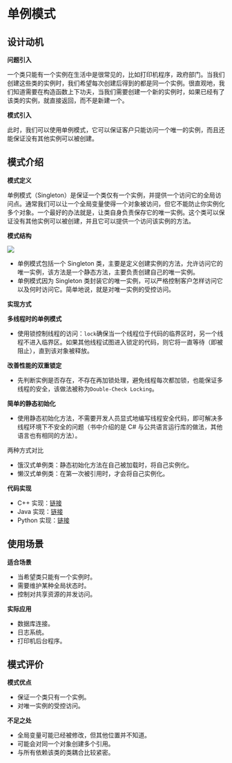 # 单例模式

## 设计动机

**问题引入**

一个类只能有一个实例在生活中是很常见的，比如打印机程序，政府部门。当我们创建这些类的实例时，我们希望每次创建后得到的都是同一个实例。很直观地，我们知道需要在构造函数上下功夫，当我们需要创建一个新的实例时，如果已经有了该类的实例，就直接返回，而不是新建一个。

**模式引入**

此时，我们可以使用单例模式，它可以保证客户只能访问一个唯一的实例，而且还能保证没有其他实例可以被创建。

## 模式介绍

**模式定义**

单例模式（Singleton）是保证一个类仅有一个实例，并提供一个访问它的全局访问点。通常我们可以让一个全局变量使得一个对象被访问，但它不能防止你实例化多个对象。一个最好的办法就是，让类自身负责保存它的唯一实例。这个类可以保证没有其他实例可以被创建，并且它可以提供一个访问该实例的方法。

**模式结构**

![](img/singleton/singleton.jpg)

- 单例模式包括一个 Singleton 类，主要是定义创建实例的方法，允许访问它的唯一实例，该方法是一个静态方法，主要负责创建自己的唯一实例。
- 单例模式因为 Singleton 类封装它的唯一实例，可以严格控制客户怎样访问它以及何时访问它。简单地说，就是对唯一实例的受控访问。

**实现方式**

**多线程时的单例模式**

- 使用锁控制线程的访问：`lock`确保当一个线程位于代码的临界区时，另一个线程不进入临界区。如果其他线程试图进入锁定的代码，则它将一直等待（即被阻止），直到该对象被释放。

**改善性能的双重锁定**

- 先判断实例是否存在，不存在再加锁处理，避免线程每次都加锁，也能保证多线程的安全，该做法被称为`Double-Check Locking`。

**简单的静态初始化**

- 使用静态初始化方法，不需要开发人员显式地编写线程安全代码，即可解决多线程环境下不安全的问题（书中介绍的是 C# 与公共语言运行库的做法，其他语言也有相同的方法）。

两种方式对比

- 饿汉式单例类：静态初始化方法在自己被加载时，将自己实例化。
- 懒汉式单例类：在第一次被引用时，才会将自己实例化。

**代码实现**

- C++ 实现：[链接](https://github.com/datawhalechina/sweetalk-design-pattern/tree/main/src/design_patterns/cpp/singleton)
- Java 实现：[链接](https://github.com/datawhalechina/sweetalk-design-pattern/tree/main/src/design_patterns/java/singleton)
- Python 实现：[链接](https://github.com/datawhalechina/sweetalk-design-pattern/tree/main/src/design_patterns/python/singleton)

## 使用场景

**适合场景**

- 当希望类只能有一个实例时。
- 需要维护某种全局状态时。
- 控制对共享资源的并发访问。

**实际应用**

- 数据库连接。
- 日志系统。
- 打印机后台程序。

## 模式评价

**模式优点**

- 保证一个类只有一个实例。
- 对唯一实例的受控访问。

**不足之处**

- 全局变量可能已经被修改，但其他位置并不知道。
- 可能会对同一个对象创建多个引用。
- 与所有依赖该类的类耦合比较紧密。
